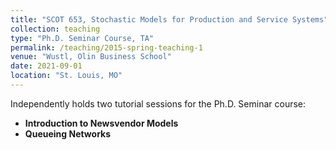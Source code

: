 ```yaml
---
title: "SCOT 653, Stochastic Models for Production and Service Systems"
collection: teaching
type: "Ph.D. Seminar Course, TA"
permalink: /teaching/2015-spring-teaching-1
venue: "Wustl, Olin Business School"
date: 2021-09-01
location: "St. Louis, MO"
---
```


Independently holds two tutorial sessions for the Ph.D. Seminar course: 

- **Introduction to Newsvendor Models**
- **Queueing Networks**
